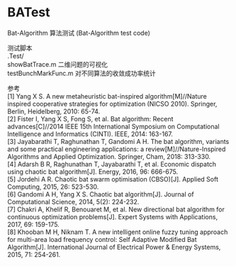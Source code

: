 # BATest  
Bat-Algorithm 算法测试 (Bat-Algorithm test code)  
  
测试脚本  
.Test/  
  showBatTrace.m 		二维问题的可视化  
  testBunchMarkFunc.m	对不同算法的收敛成功率统计  
  
  
参考  
[1] Yang X S. A new metaheuristic bat-inspired algorithm[M]//Nature inspired cooperative strategies for optimization (NICSO 2010). Springer, Berlin, Heidelberg, 2010: 65-74.  
[2] Fister I, Yang X S, Fong S, et al. Bat algorithm: Recent advances[C]//2014 IEEE 15th International Symposium on Computational Intelligence and Informatics (CINTI). IEEE, 2014: 163-167.   
[3] Jayabarathi T, Raghunathan T, Gandomi A H. The bat algorithm, variants and some practical engineering applications: a review[M]//Nature-Inspired Algorithms and Applied Optimization. Springer, Cham, 2018: 313-330.  
[4] Adarsh B R, Raghunathan T, Jayabarathi T, et al. Economic dispatch using chaotic bat algorithm[J]. Energy, 2016, 96: 666-675.  
[5] Jordehi A R. Chaotic bat swarm optimisation (CBSO)[J]. Applied Soft Computing, 2015, 26: 523-530.  
[6] Gandomi A H, Yang X S. Chaotic bat algorithm[J]. Journal of Computational Science, 2014, 5(2): 224-232.  
[7] Chakri A, Khelif R, Benouaret M, et al. New directional bat algorithm for continuous optimization problems[J]. Expert Systems with Applications, 2017, 69: 159-175.  
[8] Khooban M H, Niknam T. A new intelligent online fuzzy tuning approach for multi-area load frequency control: Self Adaptive Modified Bat Algorithm[J]. International Journal of Electrical Power & Energy Systems, 2015, 71: 254-261.
